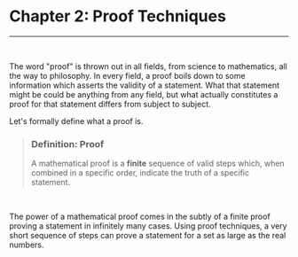<title>2.0: Introduction – Proof Techniques</title>

# Chapter 2: Proof Techniques
---

<br>

The word "proof" is thrown out in all fields, from science to mathematics, all the way to philosophy. In every field, a proof boils down to some information which asserts the validity of a statement. What that statement might be could be anything from any field, but what actually constitutes a proof for that statement differs from subject to subject.

Let's formally define what a proof is. 

> ### Definition: **Proof**
> A mathematical proof is a **finite** sequence of valid steps which, when combined in a specific order, indicate the truth of a specific statement. 

<br>

The power of a mathematical proof comes in the subtly of a finite proof proving a statement in infinitely many cases. Using proof techniques, a very short sequence of steps can prove a statement for a set as large as the real numbers.